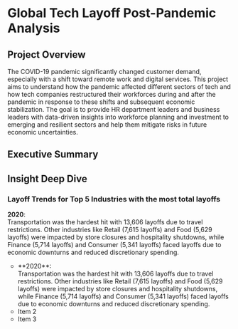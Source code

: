 # Global Tech Layoff Post-Pandemic Analysis

## Project Overview
The COVID-19 pandemic significantly changed customer demand, especially with a shift toward remote work and digital services. This project aims to understand how the pandemic affected different sectors of tech and how tech companies restructured their workforces during and after the pandemic in response to these shifts and subsequent economic stabilization. The goal is to provide HR department leaders and business leaders with data-driven insights into workforce planning and investment to emerging and resilient sectors and help them mitigate risks in future economic uncertainties.

## Executive Summary

## Insight Deep Dive
### Layoff Trends for Top 5 Industries with the most total layoffs
**2020**: <br/>
Transportation was the hardest hit with 13,606 layoffs due to travel restrictions. Other industries like Retail (7,615 layoffs) and Food (5,629 layoffs) were impacted by store closures and hospitality shutdowns, while Finance (5,714 layoffs) and Consumer (5,341 layoffs) faced layoffs due to economic downturns and reduced discretionary spending.


<ul style="list-style-type: circle;">
  <li>**2020**: <br/>
Transportation was the hardest hit with 13,606 layoffs due to travel restrictions. Other industries like Retail (7,615 layoffs) and Food (5,629 layoffs) were impacted by store closures and hospitality shutdowns, while Finance (5,714 layoffs) and Consumer (5,341 layoffs) faced layoffs due to economic downturns and reduced discretionary spending.
  </li>
  
  <li>Item 2</li>
  <li>Item 3</li>
</ul>
